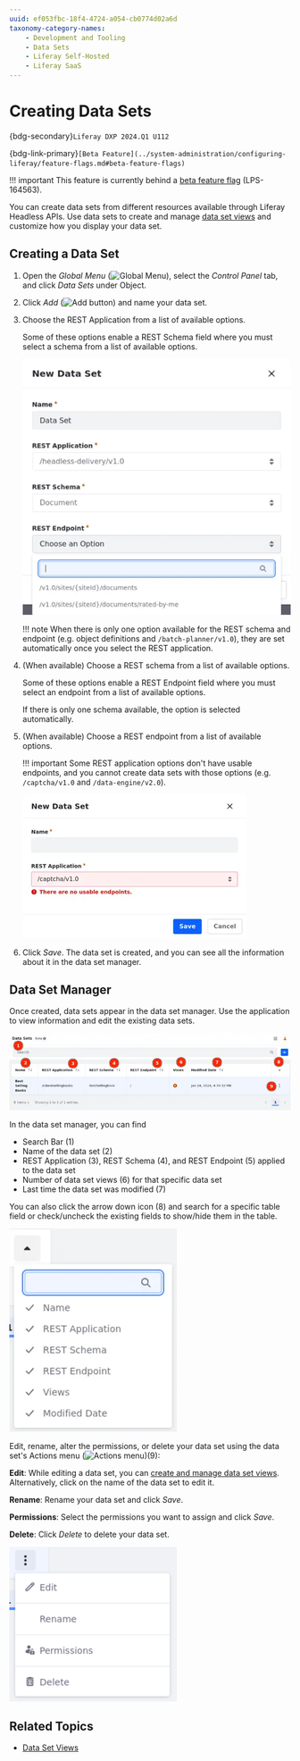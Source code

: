 ```yaml
---
uuid: ef053fbc-18f4-4724-a054-cb0774d02a6d
taxonomy-category-names:
    - Development and Tooling
    - Data Sets
    - Liferay Self-Hosted
    - Liferay SaaS
---
```


# Creating Data Sets

{bdg-secondary}`Liferay DXP 2024.Q1 U112`

{bdg-link-primary}`[Beta Feature](../system-administration/configuring-liferay/feature-flags.md#beta-feature-flags)`

!!! important
   This feature is currently behind a [beta feature flag](../../system-administration/configuring-liferay/feature-flags.md#beta-feature-flags) (LPS-164563).

You can create data sets from different resources available through Liferay Headless APIs. Use data sets to create and manage [data set views](./data-set-views.md) and customize how you display your data set.

## Creating a Data Set

1. Open the *Global Menu* (![Global Menu](../../images/icon-applications-menu.png)), select the *Control Panel* tab, and click *Data Sets* under Object.

1. Click *Add* (![Add button](../../images/icon-add.png)) and name your data set.

1. Choose the REST Application from a list of available options.

   Some of these options enable a REST Schema field where you must select a schema from a list of available options.

   ![Choose a REST application, Schema, and Endpoint to create your data set.](./creating-data-sets/images/01.png)

   !!! note
       When there is only one option available for the REST schema and endpoint (e.g. object definitions and `/batch-planner/v1.0`), they are set automatically once you select the REST application.

1. (When available) Choose a REST schema from a list of available options.

   Some of these options enable a REST Endpoint field where you must select an endpoint from a list of available options.

   If there is only one schema available, the option is selected automatically.

1. (When available) Choose a REST endpoint from a list of available options.

   !!! important
       Some REST application options don't have usable endpoints, and you cannot create data sets with those options (e.g. `/captcha/v1.0` and `/data-engine/v2.0`).

   ![A message is shown when there are no usable endpoints available.](./creating-data-sets/images/02.png)

1. Click *Save*. The data set is created, and you can see all the information about it in the data set manager.

## Data Set Manager

Once created, data sets appear in the data set manager. Use the application to view information and edit the existing data sets.

![Information about the data sets is shown in the data set manager. Search, filter, and manage your data sets using the data set manager.](./creating-data-sets/images/03.png)

In the data set manager, you can find

- Search Bar (1)
- Name of the data set (2)
- REST Application (3), REST Schema (4), and REST Endpoint (5) applied to the data set
- Number of data set views (6) for that specific data set
- Last time the data set was modified (7)

You can also click the arrow down icon (8) and search for a specific table field or check/uncheck the existing fields to show/hide them in the table.

![Use the filter to show/hide fields in the table.](./creating-data-sets/images/04.png)

Edit, rename, alter the permissions, or delete your data set using the data set's Actions menu (![Actions menu](../../images/icon-actions.png))(9):

**Edit**: While editing a data set, you can [create and manage data set views](../data-sets/data-set-views.md). Alternatively, click on the name of the data set to edit it.

**Rename**: Rename your data set and click *Save*.

**Permissions**: Select the permissions you want to assign and click *Save*.

**Delete**: Click *Delete* to delete your data set.

![Use the Actions menu to manage your data set.](./creating-data-sets/images/05.png)

## Related Topics

- [Data Set Views](../data-sets/data-set-views.md)
